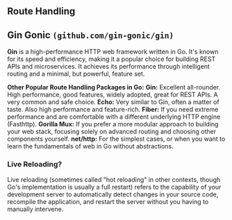 ## Route Handling

## Gin Gonic `(github.com/gin-gonic/gin)`

**Gin** is a high-performance HTTP web framework written in Go. It's known for its speed and efficiency, making it a popular choice for building REST APIs and microservices. It achieves its performance through intelligent routing and a minimal, but powerful, feature set.

**Other Popular Route Handling Packages in Go:**
**Gin:** Excellent all-rounder. High performance, good features, widely adopted, great for REST APIs. A very common and safe choice.
**Echo:** Very similar to Gin, often a matter of taste. Also high performance and feature-rich.
**Fiber:** If you need extreme performance and are comfortable with a different underlying HTTP engine (Fasthttp).
**Gorilla Mux:** If you prefer a more modular approach to building your web stack, focusing solely on advanced routing and choosing other components yourself.
**net/http:** For the simplest cases, or when you want to learn the fundamentals of web in Go without abstractions.

### Live Reloading?
Live reloading (sometimes called "hot reloading" in other contexts, though Go's implementation is usually a full restart) refers to the capability of your development server to automatically detect changes in your source code, recompile the application, and restart the server without you having to manually intervene.

